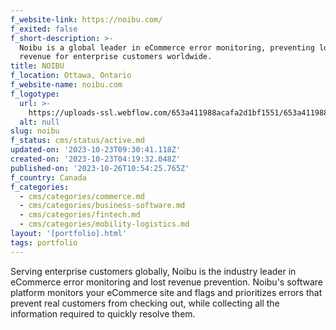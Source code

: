 ```yaml
---
f_website-link: https://noibu.com/
f_exited: false
f_short-description: >-
  Noibu is a global leader in eCommerce error monitoring, preventing lost
  revenue for enterprise customers worldwide.
title: NOIBU
f_location: Ottawa, Ontario
f_website-name: noibu.com
f_logotype:
  url: >-
    https://uploads-ssl.webflow.com/653a411988acafa2d1bf1551/653a411988acafa2d1bf1618_64f85c5c83a1ce0044264d57_noibu.png
  alt: null
slug: noibu
f_status: cms/status/active.md
updated-on: '2023-10-23T09:30:41.118Z'
created-on: '2023-10-23T04:19:32.048Z'
published-on: '2023-10-26T10:54:25.765Z'
f_country: Canada
f_categories:
  - cms/categories/commerce.md
  - cms/categories/business-software.md
  - cms/categories/fintech.md
  - cms/categories/mobility-logistics.md
layout: '[portfolio].html'
tags: portfolio
---
```


Serving enterprise customers globally, Noibu is the industry leader in eCommerce error monitoring and lost revenue prevention. Noibu's software platform monitors your eCommerce site and flags and prioritizes errors that prevent real customers from checking out, while collecting all the information required to quickly resolve them.
